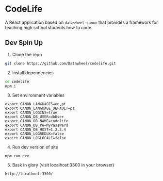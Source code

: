 # CodeLife

A React application based on `datawheel-canon` that provides a framework for teaching high school students how to code.

## Dev Spin Up

1. Clone the repo
```bash
git clone https://github.com/Datawheel/codelife.git
```

2. Install dependencies
```bash
cd codelife
npm i
```

3. Set environment variables
```
export CANON_LANGUAGES=en,pt
export CANON_LANGUAGE_DEFAULT=pt
export CANON_LOGINS=true
export CANON_DB_USER=dbUser
export CANON_DB_NAME=codelife
export CANON_DB_PW=MyPassWerd
export CANON_DB_HOST=1.2.3.4
export CANON_LOGREDUX=false
exoirt CANON_LOGLOCALE=false
```

4. Run dev version of site
```
npm run dev
```

5. Bask in glory (visit localhost:3300 in your browser)
```
http://localhost:3300/
```
